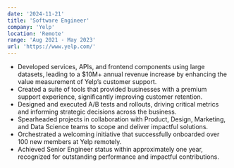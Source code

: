 ```yaml
---
date: '2024-11-21'
title: 'Software Engineer'
company: 'Yelp'
location: 'Remote'
range: 'Aug 2021 - May 2023'
url: 'https://www.yelp.com/'
---
```

- Developed services, APIs, and frontend components using large datasets, leading to a $10M+ annual revenue increase by enhancing the value measurement of Yelp’s customer support.
- Created a suite of tools that provided businesses with a premium support experience, significantly improving customer retention.
- Designed and executed A/B tests and rollouts, driving critical metrics and informing strategic decisions across the business.
- Spearheaded projects in collaboration with Product, Design, Marketing, and Data Science teams to scope and deliver impactful solutions.
- Orchestrated a welcoming initiative that successfully onboarded over 100 new members at Yelp remotely.
- Achieved Senior Engineer status within approximately one year, recognized for outstanding performance and impactful contributions. 
